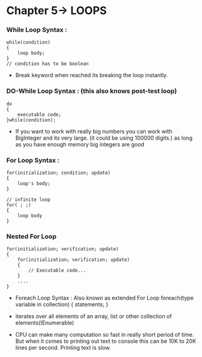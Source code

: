 # Chapter 5-> LOOPS

###  While Loop Syntax :
    while(condition)    
    {
        loop body;
    }
    // condition has to be boolean

- Break keyword when reached its breaking the loop instantly.

### DO-While Loop Syntax : (this also knows post-test loop)
    do
    {
        executable code;
    }while(condition);

- If you want to work with really big numbers you can work with BigInteger and its very large. (it could be using 100000 digits.) as long as you have enough memory big integers are good

### For Loop Syntax :

    for(initialization; condition; update)
    {
        loop's body;
    }

    // infinite loop
    for( ; ;)
    {
        loop body
    }
### Nested For Loop
    for(initialization; verification; update)
    {
        for(initialization; verification; update)
        {
            // Executable code...
        }
        ....
    }


- Foreach Loop Syntax : Also known as extended For Loop
    foreach(type variable in collection)
    {
        statements;
    }

* iterates over all elements of an array, list or other collection of elements(IEnumerable)

- CPU can make many computation so fast in really short period of time. But when it comes to printing out text to console this can be 10K to 20K lines per second. Printing text is slow.